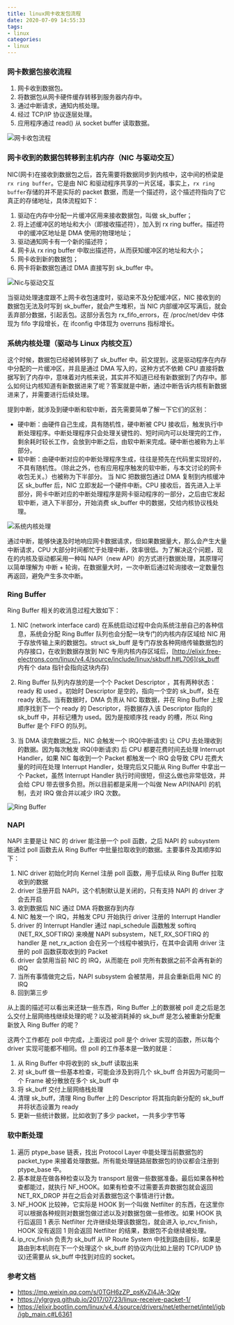 ```yaml
---
title: linux网卡收发包流程
date: 2020-07-09 14:55:33
tags:
- linux
categories:
- linux
---
```


### 网卡数据包接收流程

1. 网卡收到数据包。
2. 将数据包从网卡硬件缓存转移到服务器内存中。
3. 通过中断请求，通知内核处理。
4. 经过 TCP/IP 协议逐层处理。
5. 应用程序通过 read() 从 socket buffer 读取数据。

![网卡收包流程](http://qehtohz1z.bkt.clouddn.com/fafucoder-blog/hzh6s.png)

### 网卡收到的数据包转移到主机内存（NIC 与驱动交互）

NIC(网卡)在接收到数据包之后，首先需要将数据同步到内核中，这中间的桥梁是 `rx ring buffer`。它是由 NIC 和驱动程序共享的一片区域，事实上，`rx ring buffer`存储的并不是实际的 packet 数据，而是一个描述符，这个描述符指向了它真正的存储地址，具体流程如下：

1. 驱动在内存中分配一片缓冲区用来接收数据包，叫做 sk_buffer；
2. 将上述缓冲区的地址和大小（即接收描述符），加入到 rx ring buffer。描述符中的缓冲区地址是 DMA 使用的物理地址；
3. 驱动通知网卡有一个新的描述符；
4. 网卡从 rx ring buffer 中取出描述符，从而获知缓冲区的地址和大小；
5. 网卡收到新的数据包；
6. 网卡将新数据包通过 DMA 直接写到 sk_buffer 中。

![Nic与驱动交互](http://qehtohz1z.bkt.clouddn.com/fafucoder-blog/1dup0.png)

当驱动处理速度跟不上网卡收包速度时，驱动来不及分配缓冲区，NIC 接收到的数据包无法及时写到 sk_buffer，就会产生堆积，当 NIC 内部缓冲区写满后，就会丢弃部分数据，引起丢包。这部分丢包为 rx_fifo_errors，在 /proc/net/dev 中体现为 fifo 字段增长，在 ifconfig 中体现为 overruns 指标增长。

### 系统内核处理（驱动与 Linux 内核交互）

这个时候，数据包已经被转移到了 sk_buffer 中。前文提到，这是驱动程序在内存中分配的一片缓冲区，并且是通过 DMA 写入的，这种方式不依赖 CPU 直接将数据写到了内存中，意味着对内核来说，其实并不知道已经有新数据到了内存中。那么如何让内核知道有新数据进来了呢？答案就是中断，通过中断告诉内核有新数据进来了，并需要进行后续处理。

提到中断，就涉及到硬中断和软中断，首先需要简单了解一下它们的区别：

- 硬中断：由硬件自己生成，具有随机性，硬中断被 CPU 接收后，触发执行中断处理程序。中断处理程序只会处理关键性的、短时间内可以处理完的工作，剩余耗时较长工作，会放到中断之后，由软中断来完成。硬中断也被称为上半部分。
- 软中断：由硬中断对应的中断处理程序生成，往往是预先在代码里实现好的，不具有随机性。（除此之外，也有应用程序触发的软中断，与本文讨论的网卡收包无关。）也被称为下半部分。
当 NIC 把数据包通过 DMA 复制到内核缓冲区 sk_buffer 后，NIC 立即发起一个硬件中断。CPU 接收后，首先进入上半部分，网卡中断对应的中断处理程序是网卡驱动程序的一部分，之后由它发起软中断，进入下半部分，开始消费 sk_buffer 中的数据，交给内核协议栈处理。

![系统内核处理](http://qehtohz1z.bkt.clouddn.com/fafucoder-blog/hk0qi.png)

通过中断，能够快速及时地响应网卡数据请求，但如果数据量大，那么会产生大量中断请求，CPU 大部分时间都忙于处理中断，效率很低。为了解决这个问题，现在的内核及驱动都采用一种叫 NAPI（new API）的方式进行数据处理，其原理可以简单理解为 中断 + 轮询，在数据量大时，一次中断后通过轮询接收一定数量包再返回，避免产生多次中断。


### Ring Buffer
Ring Buffer 相关的收消息过程大致如下：
1. NIC (network interface card) 在系统启动过程中会向系统注册自己的各种信息，系统会分配 Ring Buffer 队列也会分配一块专门的内核内存区域给 NIC 用于存放传输上来的数据包。struct sk_buff 是专门存放各种网络传输数据包的内存接口，在收到数据存放到 NIC 专用内核内存区域后，[http://elixir.free-electrons.com/linux/v4.4/source/include/linux/skbuff.h#L706](sk_buff 内有个 data 指针会指向这块内存)

2. Ring Buffer 队列内存放的是一个个 Packet Descriptor ，其有两种状态： ready 和 used 。初始时 Descriptor 是空的，指向一个空的 sk_buff，处在 ready 状态。当有数据时，DMA 负责从 NIC 取数据，并在 Ring Buffer 上按顺序找到下一个 ready 的 Descriptor，将数据存入该 Descriptor 指向的 sk_buff 中，并标记槽为 used。因为是按顺序找 ready 的槽，所以 Ring Buffer 是个 FIFO 的队列。

3. 当 DMA 读完数据之后，NIC 会触发一个 IRQ(中断请求) 让 CPU 去处理收到的数据。因为每次触发 IRQ(中断请求) 后 CPU 都要花费时间去处理 Interrupt Handler，如果 NIC 每收到一个 Packet 都触发一个 IRQ 会导致 CPU 花费大量的时间在处理 Interrupt Handler，处理完后又只能从 Ring Buffer 中拿出一个 Packet，虽然 Interrupt Handler 执行时间很短，但这么做也非常低效，并会给 CPU 带去很多负担。所以目前都是采用一个叫做 New API(NAPI) 的机制，去对 IRQ 做合并以减少 IRQ 次数。

![Ring Buffer](http://qehtohz1z.bkt.clouddn.com/fafucoder-blog/3orb9.png)

### NAPI
NAPI 主要是让 NIC 的 driver 能注册一个 poll 函数，之后 NAPI 的 subsystem 能通过 poll 函数去从 Ring Buffer 中批量拉取收到的数据。主要事件及其顺序如下：
1. NIC driver 初始化时向 Kernel 注册 poll 函数，用于后续从 Ring Buffer 拉取收到的数据
2. driver 注册开启 NAPI，这个机制默认是关闭的，只有支持 NAPI 的 driver 才会去开启
3. 收到数据后 NIC 通过 DMA 将数据存到内存
4. NIC 触发一个 IRQ，并触发 CPU 开始执行 driver 注册的 Interrupt Handler
5. driver 的 Interrupt Handler 通过 napi_schedule 函数触发 softirq (NET_RX_SOFTIRQ) 来唤醒 NAPI subsystem，NET_RX_SOFTIRQ 的 handler 是 net_rx_action 会在另一个线程中被执行，在其中会调用 driver 注册的 poll 函数获取收到的 Packet
6. driver 会禁用当前 NIC 的 IRQ，从而能在 poll 完所有数据之前不会再有新的 IRQ
7. 当所有事情做完之后，NAPI subsystem 会被禁用，并且会重新启用 NIC 的 IRQ
8. 回到第三步

从上面的描述可以看出来还缺一些东西，Ring Buffer 上的数据被 poll 走之后是怎么交付上层网络栈继续处理的呢？以及被消耗掉的 sk_buff 是怎么被重新分配重新放入 Ring Buffer 的呢？

这两个工作都在 poll 中完成，上面说过 poll 是个 driver 实现的函数，所以每个 driver 实现可能都不相同。但 poll 的工作基本是一致的就是：

1. 从 Ring Buffer 中将收到的 sk_buff 读取出来
2. 对 sk_buff 做一些基本检查，可能会涉及到将几个 sk_buff 合并因为可能同一个 Frame 被分散放在多个 sk_buff 中
3. 将 sk_buff 交付上层网络栈处理
4. 清理 sk_buff，清理 Ring Buffer 上的 Descriptor 将其指向新分配的 sk_buff 并将状态设置为 ready
5. 更新一些统计数据，比如收到了多少 packet，一共多少字节等

### 软中断处理
1. 遍历 ptype_base 链表，找出 Protocol Layer 中能处理当前数据包的 packet_type 来接着处理数据。所有能处理链路层数据包的协议都会注册到 ptype_base 中。
2. 基本就是在做各种检查以及为 transport 层做一些数据准备。最后如果各种检查都能过，就执行 NF_HOOK。如果有检查不过需要丢弃数据包就会返回 NET_RX_DROP 并在之后会对丢数据包这个事情进行计数。
3. NF_HOOK 比较神，它实际是 HOOK 到一个叫做 Netfilter 的东西，在这里你可以根据各种规则对数据包做过滤以及对数据包做一些修改。如果 HOOK 执行后返回 1 表示 Netfilter 允许继续处理该数据包，就会进入 ip_rcv_finish，HOOK 没有返回 1 则会返回 Netfilter 的结果，数据包不会继续被处理。
4. ip_rcv_finish 负责为 sk_buff 从 IP Route System 中找到路由目标，如果是路由到本机则在下一个处理这个 sk_buff 的协议内(比如上层的 TCP/UDP 协议)还需要从 sk_buff 中找到对应的 socket。

### 参考文档
- https://mp.weixin.qq.com/s/0TGH6zZP_psKyZl4JA-3Qw
- https://ylgrgyq.github.io/2017/07/23/linux-receive-packet-1/
- https://elixir.bootlin.com/linux/v4.4/source/drivers/net/ethernet/intel/igb/igb_main.c#L6361